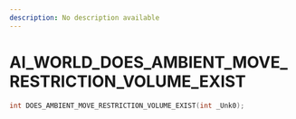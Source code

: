 ```yaml
---
description: No description available 
---
```


# AI_WORLD\_DOES_AMBIENT_MOVE_RESTRICTION_VOLUME_EXIST

```cpp
int DOES_AMBIENT_MOVE_RESTRICTION_VOLUME_EXIST(int _Unk0);
```